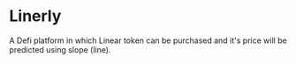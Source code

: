 # Linerly
A Defi platform in which Linear token can be purchased and it's price will be predicted using slope (line).
